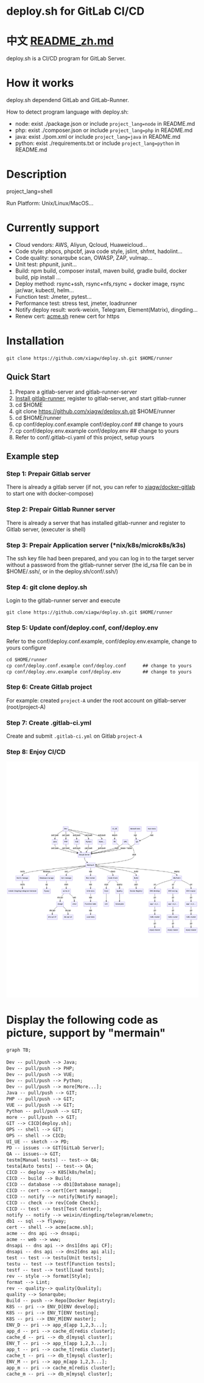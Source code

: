 # deploy.sh for GitLab CI/CD

# 中文 [README_zh.md](docs/README_zh.md)

deploy.sh is a CI/CD program for GitLab Server.

# How it works
deploy.sh dependend GitLab and GitLab-Runner.

How to detect program language with deploy.sh:
- node: exist ./package.json or include `project_lang=node` in README.md
- php: exist ./composer.json or include `project_lang=php` in README.md
- java: exist ./pom.xml or include `project_lang=java` in README.md
- python: exist ./requirements.txt or include `project_lang=python` in README.md

# Description
project_lang=shell

Run Platform: Unix/Linux/MacOS...

# Currently support
* Cloud vendors: AWS, Aliyun, Qcloud, Huaweicloud...
* Code style: phpcs, phpcbf, java code style, jslint, shfmt, hadolint...
* Code quality: sonarqube scan, OWASP, ZAP, vulmap...
* Unit test: phpunit, junit...
* Build: npm build, composer install, maven build, gradle build, docker build, pip install ...
* Deploy method: rsync+ssh, rsync+nfs,rsync + docker image, rsync jar/war, kubectl, helm...
* Function test: Jmeter, pytest...
* Performance test: stress test, jmeter, loadrunner
* Notify deploy result: work-weixin, Telegram, Element(Matrix), dingding...
* Renew cert: [acme.sh](https://github.com/acmesh-official/acme.sh.git) renew cert for https

# Installation
`git clone https://github.com/xiagw/deploy.sh.git $HOME/runner`

## Quick Start
1. Prepare a gitlab-server and gitlab-runner-server
1. [Install gitlab-runner](https://docs.gitlab.com/runner/install/linux-manually.html), register to gitlab-server, and start gitlab-runner
1. cd $HOME
1. git clone https://github.com/xiagw/deploy.sh.git $HOME/runner
1. cd $HOME/runner
1. cp conf/deploy.conf.example conf/deploy.conf      ## change to yours
1. cp conf/deploy.env.example conf/deploy.env        ## change to yours
1. Refer to conf/.gitlab-ci.yaml of this project, setup yours


## Example step
### Step 1: Prepair Gitlab server
There is already a gitlab server (if not, you can refer to [xiagw/docker-gitlab](https://github.com/xiagw/docker-gitlab) to start one with docker-compose)
### Step 2: Prepair Gitlab Runner server
There is already a server that has installed gitlab-runner and register to Gitlab server, (executer is shell)
### Step 3: Prepair Application server (*nix/k8s/microk8s/k3s)
The ssh key file had been prepared, and you can log in to the target server without a password from the gitlab-runner server (the id_rsa file can be in $HOME/.ssh/, or in the deploy.sh/conf/.ssh/)
### Step 4: git clone deploy.sh
Login to the gitlab-runner server and execute
```
git clone https://github.com/xiagw/deploy.sh.git $HOME/runner
```
### Step 5: Update conf/deploy.conf, conf/deploy.env
Refer to the conf/deploy.conf.example, conf/deploy.env.example, change to yours configure
```
cd $HOME/runner
cp conf/deploy.conf.example conf/deploy.conf      ## change to yours
cp conf/deploy.env.example conf/deploy.env        ## change to yours
```
### Step 6: Create Gitlab project
For example: created `project-A` under the root account on gitlab-server (root/project-A)
### Step 7: Create .gitlab-ci.yml
Create and submit `.gitlab-ci.yml` on Gitlab `project-A`
### Step 8: Enjoy CI/CD

![](docs/README.png)
# Display the following code as picture, support by "mermain"

```mermaid
graph TB;

Dev -- pull/push --> Java;
Dev -- pull/push --> PHP;
Dev -- pull/push --> VUE;
Dev -- pull/push --> Python;
Dev -- pull/push --> more[More...];
Java -- pull/push --> GIT;
PHP -- pull/push --> GIT;
VUE -- pull/push --> GIT;
Python -- pull/push --> GIT;
more -- pull/push --> GIT;
GIT --> CICD[deploy.sh];
OPS -- shell --> GIT;
OPS -- shell --> CICD;
UI_UE -- sketch --> PD;
PD -- issues --> GIT[GitLab Server];
QA -- issues--> GIT;
testm[Manuel tests] -- test--> QA;
testa[Auto tests] -- test--> QA;
CICD -- deploy --> K8S[k8s/helm];
CICD -- build --> Build;
CICD -- database --> db1[Database manage];
CICD -- cert --> cert[Cert manage];
CICD -- notify --> notify[Notify manage];
CICD -- check --> rev[Code Check];
CICD -- test --> test[Test Center];
notify -- notify --> weixin/dingding/telegram/elemetn;
db1 -- sql --> flyway;
cert -- shell --> acme[acme.sh];
acme -- dns api --> dnsapi;
acme -- web --> www;
dnsapi -- dns api --> dns1[dns api CF];
dnsapi -- dns api --> dns2[dns api ali];
test -- test --> testu[Unit tests];
testu -- test --> testf[Function tests];
testf -- test --> testl[Load tests];
rev -- style --> format[Style];
format --> Lint;
rev -- quality--> quality[Quality];
quality --> Sonarqube;
Build -- push --> Repo[Docker Registry];
K8S -- pri --> ENV_D[ENV develop];
K8S -- pri --> ENV_T[ENV testing];
K8S -- pri --> ENV_M[ENV master];
ENV_D -- pri --> app_d[app 1,2,3...];
app_d -- pri --> cache_d[redis cluster];
cache_d -- pri --> db_d[mysql cluster];
ENV_T -- pri --> app_t[app 1,2,3...];
app_t -- pri --> cache_t[redis cluster];
cache_t -- pri --> db_t[mysql cluster];
ENV_M -- pri --> app_m[app 1,2,3...];
app_m -- pri --> cache_m[redis cluster];
cache_m -- pri --> db_m[mysql cluster];
```

